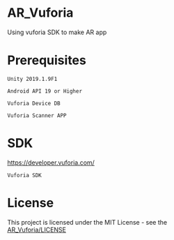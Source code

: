 # AR_Vuforia
Using vuforia SDK to make AR app
# Prerequisites
    Unity 2019.1.9F1
    
    Android API 19 or Higher
    
    Vuforia Device DB
    
    Vuforia Scanner APP
# SDK
https://developer.vuforia.com/
    
    Vuforia SDK
# License
This project is licensed under the MIT License - see the [AR_Vuforia/LICENSE](LICENSE)

